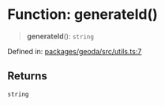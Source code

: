 # Function: generateId()

> **generateId**(): `string`

Defined in: [packages/geoda/src/utils.ts:7](https://github.com/GeoDaCenter/openassistant/blob/36f516b8229288259590b2d9dab3b10cbfc3cbfd/packages/geoda/src/utils.ts#L7)

## Returns

`string`
